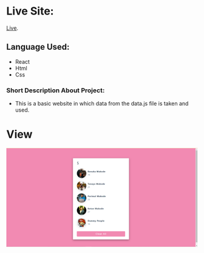 # Live Site:

[Live](https://prac-birthday-reminder.netlify.app/).

## Language Used:

- React
- Html
- Css

### Short Description About Project:

- This is a basic website in which data from the data.js file is taken and used.

# View

![Home Page](./readmeImages/home.PNG)